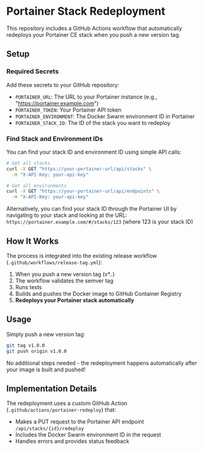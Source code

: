# Portainer Stack Redeployment

This repository includes a GitHub Actions workflow that automatically redeploys your Portainer CE stack when you push a new version tag.

## Setup

### Required Secrets

Add these secrets to your GitHub repository:

- `PORTAINER_URL`: The URL to your Portainer instance (e.g., "https://portainer.example.com")
- `PORTAINER_TOKEN`: Your Portainer API token
- `PORTAINER_ENVIRONMENT`: The Docker Swarm environment ID in Portainer
- `PORTAINER_STACK_ID`: The ID of the stack you want to redeploy

### Find Stack and Environment IDs

You can find your stack ID and environment ID using simple API calls:

```bash
# Get all stacks
curl -X GET "https://your-portainer-url/api/stacks" \
  -H "X-API-Key: your-api-key"

# Get all environments
curl -X GET "https://your-portainer-url/api/endpoints" \
  -H "X-API-Key: your-api-key"
```

Alternatively, you can find your stack ID through the Portainer UI by navigating to your stack and looking at the URL:
`https://portainer.example.com/#/stacks/123` (where 123 is your stack ID)

## How It Works

The process is integrated into the existing release workflow (`.github/workflows/release-tag.yml`):

1. When you push a new version tag (v*.*.*)
2. The workflow validates the semver tag
3. Runs tests
4. Builds and pushes the Docker image to GitHub Container Registry
5. **Redeploys your Portainer stack automatically**

## Usage

Simply push a new version tag:

```bash
git tag v1.0.0
git push origin v1.0.0
```

No additional steps needed - the redeployment happens automatically after your image is built and pushed!

## Implementation Details

The redeployment uses a custom GitHub Action (`.github/actions/portainer-redeploy`) that:

- Makes a PUT request to the Portainer API endpoint `/api/stacks/{id}/redeploy`
- Includes the Docker Swarm environment ID in the request
- Handles errors and provides status feedback
